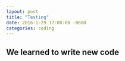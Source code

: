 ```yaml
---
layout: post
title: "Testing"
date: 2016-1-29 17:00:00 -0600
categories: coding
---
```


## We learned to write new code
